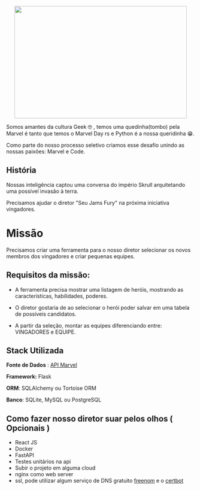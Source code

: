 
<p align="center">
  <img width="460" height="300" src="https://user-images.githubusercontent.com/5932141/160444357-af74d643-62c1-41ce-b8fb-0a13075562db.png">
</p>

Somos amantes da cultura Geek 🤓 , temos uma quedinha(tombo) pela Marvel é tanto que temos o Marvel Day rs e Python é a nossa queridinha 😁. 

Como parte do nosso processo seletivo criamos esse desafio unindo as nossas paixões: Marvel e Code.

## História

Nossas inteligência captou uma conversa do império Skrull arquitetando uma possível invasão à terra. 

Precisamos ajudar o diretor "Seu Jams Fury" na próxima iniciativa vingadores.

# Missão

Precisamos criar uma ferramenta para o nosso diretor selecionar os novos membros
dos vingadores e criar pequenas equipes.

## Requisitos da missão:

- A ferramenta precisa mostrar uma listagem de heróis, mostrando as características, habilidades, poderes.

- O diretor gostaria de ao selecionar o herói poder salvar em uma tabela de possíveis candidatos.

- A partir da seleção, montar as equipes diferenciando entre: VINGADORES e EQUIPE.

## Stack Utilizada
**Fonte de Dados** : [API Marvel](https://developer.marvel.com/)

**Framework:** Flask

**ORM**: SQLAlchemy ou Tortoise ORM

**Banco**: SQLite, MySQL ou PostgreSQL


## Como fazer nosso diretor suar pelos olhos ( Opcionais ) 

- React JS 
- Docker
- FastAPI
- Testes unitários na api
- Subir o projeto em alguma cloud
- nginx como web server 
- ssl, pode utilizar algum serviço de DNS gratuito [freenom](www.freenom.com) e o [certbot](https://certbot.eff.org/)


